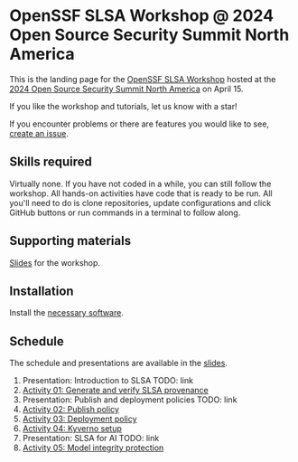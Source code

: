 # OpenSSF SLSA Workshop @ 2024 Open Source Security Summit North America

This is the landing page for the [OpenSSF SLSA Workshop](https://events.linuxfoundation.org/open-source-summit-north-america/features/co-located-events/?__hstc=14087400.578b67b64e2190424395285af33c8d5d.1708423678822.1710755394570.1710772128577.15&__hssc=14087400.1.1710772128577&__hsfp=1817696209#openssf-slsa-workshop) hosted at the [2024 Open Source Security Summit North America](https://events.linuxfoundation.org/open-source-summit-north-america/) on April 15.

If you like the workshop and tutorials, let us know with a star!

If you encounter problems or there are features you would like to see, [create an issue](https://github.com/slsa-framework/oss-na24-slsa-workshop/issues/new).

## Skills required

Virtually none. If you have not coded in a while, you can still follow the workshop. All hands-on activities have code that is ready to be run. 
All you'll need to do is clone repositories, update configurations and click GitHub buttons or run commands in a terminal to follow along.

## Supporting materials

[Slides](https://docs.google.com/presentation/d/1w3AWWdXQ8ePoT50R6Ujs-Ji_aXGBa1HmxHBcQIGgH2Q) for the workshop.

## Installation

Install the [necessary software](./INSTALLATION.md).

## Schedule

The schedule and presentations are available in the [slides](https://docs.google.com/presentation/d/1w3AWWdXQ8ePoT50R6Ujs-Ji_aXGBa1HmxHBcQIGgH2Q).

1. Presentation: Introduction to SLSA TODO: link
2. [Activity 01: Generate and verify SLSA provenance](./activities/01/readme.md)
3. Presentation: Publish and deployment policies TODO: link
4. [Activity 02: Publish policy](./activities/02/readme.md)
5. [Activity 03: Deployment policy](./activities/03/readme.md)
6. [Activity 04: Kyverno setup](./activities/04/readme.md)
7. Presentation: SLSA for AI TODO: link
8. [Activity 05: Model integrity protection](./activities/05/readme.md)

 
